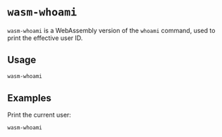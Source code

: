 # `wasm-whoami`

`wasm-whoami` is a WebAssembly version of the `whoami` command, used to print the effective user ID.

## Usage

```bash
wasm-whoami
```

## Examples

Print the current user:

```bash
wasm-whoami
```
